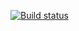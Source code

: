 [![Build status](https://ci.appveyor.com/api/projects/status/xq6oqrt5t6r3k1xg?svg=true)](https://ci.appveyor.com/project/Ac9I-Fedulova/hw-web)